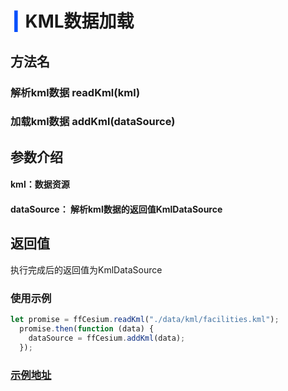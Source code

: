# <span style='color:#0950FC'>┃</span> KML数据加载

## 方法名

### 解析kml数据 readKml(kml)
### 加载kml数据 addKml(dataSource)

## 参数介绍

#### kml：数据资源
#### dataSource： 解析kml数据的返回值KmlDataSource 


## 返回值

执行完成后的返回值为KmlDataSource

### 使用示例

```javascript
let promise = ffCesium.readKml("./data/kml/facilities.kml");
  promise.then(function (data) {
    dataSource = ffCesium.addKml(data);
  });
```

### [示例地址](./#/mapCode?id=8&type=2&urlname=basicMapLoadingInterface-addKML)

